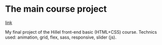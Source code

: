 # The main course project

<a href="https://olehok.github.io/ok-hillel/">link</a>

My final project of the Hillel front-end basic (HTML+CSS) course.
Technics used: animation, grid, flex, sass, responsive, slider (js).
